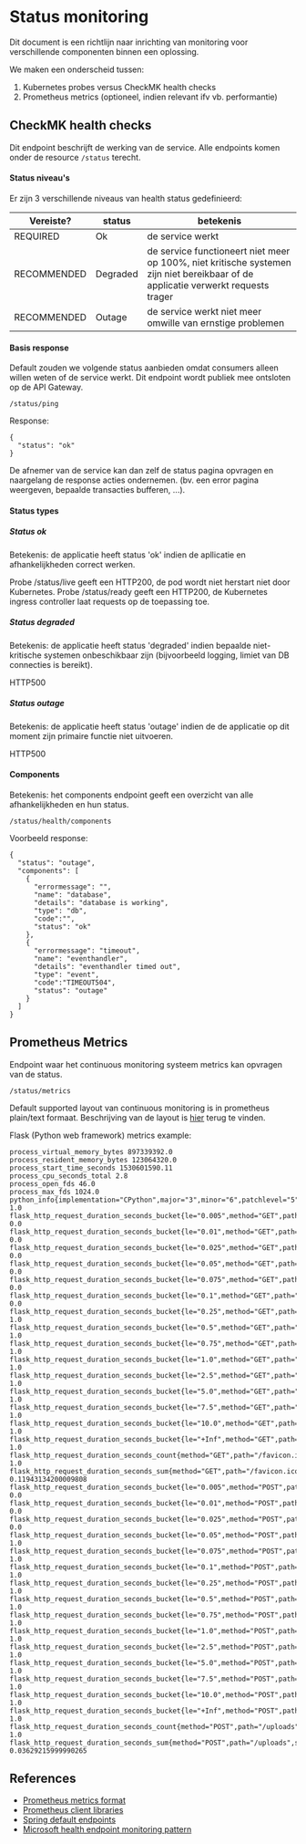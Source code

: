 # Status monitoring

Dit document is een richtlijn naar inrichting van monitoring voor verschillende componenten binnen een oplossing.

We maken een onderscheid tussen:
1) Kubernetes probes versus CheckMK health checks
2) Prometheus metrics (optioneel, indien relevant ifv vb. performantie)


## CheckMK health checks
Dit endpoint beschrijft de werking van de service.
Alle endpoints komen onder de resource `/status` terecht.

#### Status niveau's
Er zijn 3 verschillende niveaus van health status gedefinieerd:

Vereiste?|status|betekenis
-------|-------|-------
REQUIRED|Ok|de service werkt
RECOMMENDED|Degraded|de service functioneert niet meer op 100%, niet kritische systemen zijn niet bereikbaar of de applicatie verwerkt requests trager
RECOMMENDED|Outage|de service werkt niet meer omwille van ernstige problemen

#### Basis response
Default zouden we volgende status aanbieden omdat consumers alleen willen weten of de service werkt. Dit endpoint wordt publiek mee ontsloten op de API Gateway.
```
/status/ping
```
Response:
```
{
  "status": "ok"
}
```
De afnemer van de service kan dan zelf de status pagina opvragen en naargelang de response acties ondernemen. (bv. een error pagina weergeven, bepaalde transacties bufferen, ...).

#### Status types

##### Status ok
Betekenis: de applicatie heeft status 'ok' indien de apllicatie en afhankelijkheden correct werken.

Probe /status/live geeft een HTTP200, de pod wordt niet herstart niet door Kubernetes.
Probe /status/ready geeft een HTTP200, de Kubernetes ingress controller laat requests op de toepassing toe.

##### Status degraded
Betekenis: de applicatie heeft status 'degraded' indien bepaalde niet-kritische systemen onbeschikbaar zijn (bijvoorbeeld logging, limiet van DB connecties is bereikt).

HTTP500


#####  Status outage
Betekenis: de applicatie heeft status 'outage' indien de de applicatie op dit moment zijn primaire functie niet uitvoeren.

HTTP500

#### Components
Betekenis: het components endpoint geeft een overzicht van alle afhankelijkheden en hun status.

```
/status/health/components
```
Voorbeeld response:
```
{
  "status": "outage",
  "components": [
    {
      "errormessage": "",
      "name": "database",
      "details": "database is working",
      "type": "db",
      "code":"",
      "status": "ok"
    },
    {
      "errormessage": "timeout",
      "name": "eventhandler",
      "details": "eventhandler timed out",
      "type": "event",
      "code":"TIMEOUT504",
      "status": "outage"
    }
  ]
}
```

## Prometheus Metrics
Endpoint waar het continuous monitoring systeem metrics kan opvragen van de status.
```
/status/metrics
```
Default supported layout van continuous monitoring is in prometheus plain/text formaat. Beschrijving van de layout is [hier](#prometheus-metrics-format) terug te vinden.

Flask (Python web framework) metrics example:
```
process_virtual_memory_bytes 897339392.0
process_resident_memory_bytes 123064320.0
process_start_time_seconds 1530601590.11
process_cpu_seconds_total 2.8
process_open_fds 46.0
process_max_fds 1024.0
python_info{implementation="CPython",major="3",minor="6",patchlevel="5",version="3.6.5"} 1.0
flask_http_request_duration_seconds_bucket{le="0.005",method="GET",path="/favicon.ico",status="404"} 0.0
flask_http_request_duration_seconds_bucket{le="0.01",method="GET",path="/favicon.ico",status="404"} 0.0
flask_http_request_duration_seconds_bucket{le="0.025",method="GET",path="/favicon.ico",status="404"} 0.0
flask_http_request_duration_seconds_bucket{le="0.05",method="GET",path="/favicon.ico",status="404"} 0.0
flask_http_request_duration_seconds_bucket{le="0.075",method="GET",path="/favicon.ico",status="404"} 0.0
flask_http_request_duration_seconds_bucket{le="0.1",method="GET",path="/favicon.ico",status="404"} 0.0
flask_http_request_duration_seconds_bucket{le="0.25",method="GET",path="/favicon.ico",status="404"} 1.0
flask_http_request_duration_seconds_bucket{le="0.5",method="GET",path="/favicon.ico",status="404"} 1.0
flask_http_request_duration_seconds_bucket{le="0.75",method="GET",path="/favicon.ico",status="404"} 1.0
flask_http_request_duration_seconds_bucket{le="1.0",method="GET",path="/favicon.ico",status="404"} 1.0
flask_http_request_duration_seconds_bucket{le="2.5",method="GET",path="/favicon.ico",status="404"} 1.0
flask_http_request_duration_seconds_bucket{le="5.0",method="GET",path="/favicon.ico",status="404"} 1.0
flask_http_request_duration_seconds_bucket{le="7.5",method="GET",path="/favicon.ico",status="404"} 1.0
flask_http_request_duration_seconds_bucket{le="10.0",method="GET",path="/favicon.ico",status="404"} 1.0
flask_http_request_duration_seconds_bucket{le="+Inf",method="GET",path="/favicon.ico",status="404"} 1.0
flask_http_request_duration_seconds_count{method="GET",path="/favicon.ico",status="404"} 1.0
flask_http_request_duration_seconds_sum{method="GET",path="/favicon.ico",status="404"} 0.11943134200009808
flask_http_request_duration_seconds_bucket{le="0.005",method="POST",path="/uploads",status="202"} 0.0
flask_http_request_duration_seconds_bucket{le="0.01",method="POST",path="/uploads",status="202"} 0.0
flask_http_request_duration_seconds_bucket{le="0.025",method="POST",path="/uploads",status="202"} 0.0
flask_http_request_duration_seconds_bucket{le="0.05",method="POST",path="/uploads",status="202"} 1.0
flask_http_request_duration_seconds_bucket{le="0.075",method="POST",path="/uploads",status="202"} 1.0
flask_http_request_duration_seconds_bucket{le="0.1",method="POST",path="/uploads",status="202"} 1.0
flask_http_request_duration_seconds_bucket{le="0.25",method="POST",path="/uploads",status="202"} 1.0
flask_http_request_duration_seconds_bucket{le="0.5",method="POST",path="/uploads",status="202"} 1.0
flask_http_request_duration_seconds_bucket{le="0.75",method="POST",path="/uploads",status="202"} 1.0
flask_http_request_duration_seconds_bucket{le="1.0",method="POST",path="/uploads",status="202"} 1.0
flask_http_request_duration_seconds_bucket{le="2.5",method="POST",path="/uploads",status="202"} 1.0
flask_http_request_duration_seconds_bucket{le="5.0",method="POST",path="/uploads",status="202"} 1.0
flask_http_request_duration_seconds_bucket{le="7.5",method="POST",path="/uploads",status="202"} 1.0
flask_http_request_duration_seconds_bucket{le="10.0",method="POST",path="/uploads",status="202"} 1.0
flask_http_request_duration_seconds_bucket{le="+Inf",method="POST",path="/uploads",status="202"} 1.0
flask_http_request_duration_seconds_count{method="POST",path="/uploads",status="202"} 1.0
flask_http_request_duration_seconds_sum{method="POST",path="/uploads",status="202"} 0.03629215999990265
```

## References
- <a name="prometheus-metrics-format"/>[Prometheus metrics format](https://github.com/prometheus/docs/blob/master/content/docs/instrumenting/exposition_formats.md)
- [Prometheus client libraries](https://prometheus.io/docs/instrumenting/clientlibs/)
- [Spring default endpoints](https://docs.spring.io/spring-boot/docs/current/reference/html/production-ready-endpoints.html)
- [Microsoft health endpoint monitoring pattern](https://docs.microsoft.com/en-us/azure/architecture/patterns/health-endpoint-monitoring)

